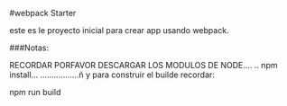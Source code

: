 #webpack Starter

este es le proyecto inicial para crear app usando webpack.

###Notas:

RECORDAR PORFAVOR DESCARGAR LOS MODULOS DE NODE....
..
npm install...
.................ñ
y para construir el builde recordar:


npm run build